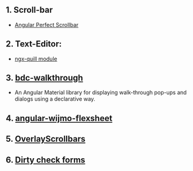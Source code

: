 ## 1. Scroll-bar
- [Angular Perfect Scrollbar](https://www.npmjs.com/package/ngx-perfect-scrollbar)
## 2. Text-Editor: 
- [ngx-quill module](https://github.com/KillerCodeMonkey/ngx-quill)

## 3. [bdc-walkthrough](https://github.com/Broadcom/bdc-walkthrough)
- An Angular Material library for displaying walk-through pop-ups and dialogs using a declarative way.

## 4. [angular-wijmo-flexsheet](https://github.com/Robinyo/angular-wijmo-flexsheet)

## 5. [OverlayScrollbars](https://kingsora.github.io/OverlayScrollbars/#!overview)

## 6. [Dirty check forms](https://github.com/ngneat/dirty-check-forms)

